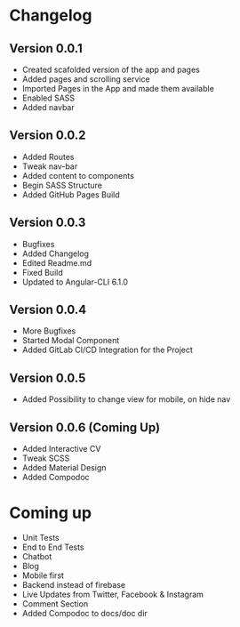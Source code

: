 # Changelog

## Version 0.0.1
- Created scafolded version of the app and pages
- Added pages and scrolling service
- Imported Pages in the App and made them available
- Enabled SASS
- Added navbar

## Version 0.0.2
- Added Routes
- Tweak nav-bar
- Added content to components
- Begin SASS Structure
- Added GitHub Pages Build

## Version 0.0.3
- Bugfixes
- Added Changelog
- Edited Readme.md
- Fixed Build
- Updated to Angular-CLI 6.1.0

## Version 0.0.4
- More Bugfixes
- Started Modal Component
- Added GitLab CI/CD Integration for the Project

## Version 0.0.5
- Added Possibility to change view for mobile, on hide nav

## Version 0.0.6 (Coming Up)
- Added Interactive CV
- Tweak SCSS
- Added Material Design
- Added Compodoc

# Coming up
- Unit Tests
- End to End Tests
- Chatbot
- Blog
- Mobile first
- Backend instead of firebase
- Live Updates from Twitter, Facebook & Instagram
- Comment Section
- Added Compodoc to docs/doc dir
